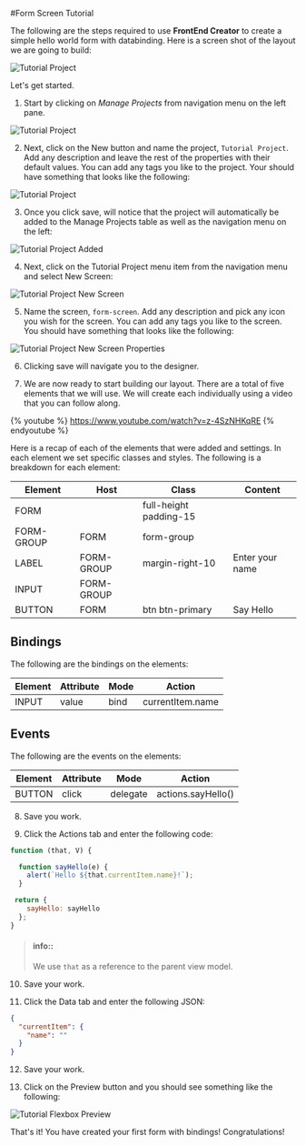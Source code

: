 #Form Screen Tutorial

The following are the steps required to use **FrontEnd Creator** to create a simple hello world form with databinding. Here is a screen shot of the layout we are going to build:

![Tutorial Project](../assets/images/tutorials/tutorial-form-designer.png)


Let's get started.

1) Start by clicking on *Manage Projects* from navigation menu on the left pane.

![Tutorial Project](../assets/images/tutorials/tutorial-manage-projects.png)

2) Next, click on the New button and name the project, `Tutorial Project`. Add any description and leave the rest of the properties with their default values. You can add any tags you like to the project. Your should have something that looks like the following:

![Tutorial Project](../assets/images/tutorials/tutorial-project.png)

3) Once you click save, will notice that the project will automatically be added to the Manage Projects table as well as the navigation menu on the left:

![Tutorial Project Added](../assets/images/tutorials/tutorial-project-added.png)

4) Next, click on the Tutorial Project menu item from the navigation menu and select New Screen:

![Tutorial Project New Screen](../assets/images/tutorials/tutorial-project-new-screen.png)

5) Name the screen, `form-screen`. Add any description and pick any icon you wish for the screen. You can add any tags you like to the screen. You should have something that looks like the following:

![Tutorial Project New Screen Properties](../assets/images/tutorials/tutorial-form-screen-properties.png)

6) Clicking save will navigate you to the designer.

7) We are now ready to start building our layout. There are a total of five elements that we will use. We will create each individually using a video that you can follow along.

{% youtube %}
  https://www.youtube.com/watch?v=z-4SzNHKqRE
{% endyoutube %}

Here is a recap of each of the elements that were added and settings. In each element we set specific classes and styles. The following is a breakdown for each element:

Element | Host | Class | Content
--- | --- | --- |---
FORM |  | full-height padding-15 | 
FORM-GROUP | FORM | form-group | 
LABEL | FORM-GROUP | margin-right-10 | Enter your name
INPUT | FORM-GROUP |  | 
BUTTON | FORM | btn btn-primary | Say Hello

## Bindings
The following are the bindings on the elements:

Element | Attribute | Mode | Action
--- | --- | --- |---
INPUT | value | bind | currentItem.name

## Events
The following are the events on the elements:

Element | Attribute | Mode | Action
--- | --- | --- |---
BUTTON | click | delegate | actions.sayHello()

8) Save you work.

9) Click the Actions tab and enter the following code:

```javascript
function (that, V) {

  function sayHello(e) {
    alert(`Hello ${that.currentItem.name}!`);
  }

 return {
    sayHello: sayHello
  };
}
```

> #### info::
> We use `that` as a reference to the parent view model.

10) Save your work.

11) Click the Data tab and enter the following JSON:

```json
{
  "currentItem": {
    "name": ""
  }
}
```

12) Save your work.

13) Click on the Preview button and you should see something like the following:

![Tutorial Flexbox Preview](../assets/images/tutorials/tutorial-form-preview.png)

That's it! You have created your first form with bindings! Congratulations!

